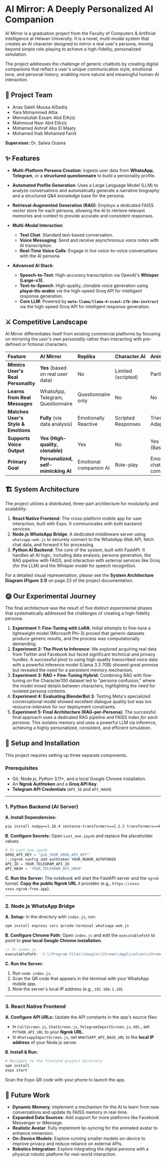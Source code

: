 # AI Mirror: A Deeply Personalized AI Companion

AI Mirror is a graduation project from the Faculty of Computers & Artificial Intelligence at Helwan University. It is a novel, multi-modal system that creates an AI character designed to mirror a real user's persona, moving beyond simple role-playing to achieve a high-fidelity, personalized simulation.

The project addresses the challenge of generic chatbots by creating digital companions that reflect a user's unique communication style, emotional tone, and personal history, enabling more natural and meaningful human-AI interaction.

## 👥 Project Team

* Anas Saleh Mousa AlSadiq
* Yara Mohammed Attia
* Mennatullah Essam Abd ElAziz
* Mahmoud Nasr Abd ElAziz
* Mohamed Ashraf Abo El Maaty
* Mohamed Ihab Mohamed Farid

**Supervisor:** Dr. Salwa Osama

## ✨ Features

* **Multi-Platform Persona Creation**: Ingests user data from **WhatsApp**, **Telegram**, or a **structured questionnaire** to build a personality profile.
* **Automated Profile Generation**: Uses a Large Language Model (LLM) to analyze conversations and automatically generate a narrative biography and a structured Q\&A knowledge base for the persona.
* **Retrieval-Augmented Generation (RAG)**: Employs a dedicated FAISS vector store for each persona, allowing the AI to retrieve relevant memories and context to provide accurate and consistent responses.
* **Multi-Modal Interaction**:

  * **Text Chat**: Standard text-based conversation.
  * **Voice Messaging**: Send and receive asynchronous voice notes with AI transcription.
  * **Real-Time Voice Calls**: Engage in live voice-to-voice conversations with the AI persona.
* **Advanced AI Stack**:

  * **Speech-to-Text**: High-accuracy transcription via OpenAI's **Whisper (Large-v3)**.
  * **Text-to-Speech**: High-quality, clonable voice generation using **playai-tts-arabic** via the high-speed Groq API for intelligent response generation.
  * **Core LLM**: Powered by **`meta-llama/llama-4-scout-17b-16e-instruct`** via the high-speed Groq API for intelligent response generation.

## ⚔️ Competitive Landscape

AI Mirror differentiates itself from existing commercial platforms by focusing on mirroring the *user's own personality* rather than interacting with pre-defined or fictional characters.

| Feature                             | AI Mirror                           | Replika                | Character.AI       | Anima AI                 |
| :---------------------------------- | :---------------------------------- | :--------------------- | :----------------- | :----------------------- |
| **Mimics User's Real Personality**  | **Yes** (based on real user data)   | No                     | Limited (scripted) | Partially                |
| **Learns from Real Messages**       | WhatsApp, Telegram, Questionnaire   | Questionnaire only     | No                 | No                       |
| **Matches User's Style & Emotions** | **Fully** (via data analysis)       | Emotionally Reactive   | Scripted Responses | Tries to Adapt           |
| **Supports Voice Output**           | **Yes (High-quality, clonable)**    | Yes                    | No                 | Yes (Basic)              |
| **Primary Goal**                    | **Personalized, self-mimicking AI** | Emotional companion AI | Role-play          | Emotional chat companion |

## 🏗️ System Architecture

The project utilizes a distributed, three-part architecture for modularity and scalability:

1. **React Native Frontend**: The cross-platform mobile app for user interaction, built with Expo. It communicates with both backend services.
2. **Node.js WhatsApp Bridge**: A dedicated middleware server using `whatsapp-web.js` to securely connect to the WhatsApp Web API, fetch chat data, and forward it for processing.
3. **Python AI Backend**: The core of the system, built with FastAPI. It handles all AI logic, including data analysis, persona generation, the RAG pipeline with FAISS, and interaction with external services like Groq (for the LLM) and the Whisper model for speech recognition.

For a detailed visual representation, please see the **System Architecture Diagram (Figure 3.1)** on page 23 of the project documentation.

## 🌞 Our Experimental Journey

The final architecture was the result of five distinct experimental phases that systematically addressed the challenges of creating a high-fidelity persona.

1. **Experiment 1: Fine-Tuning with LoRA**: Initial attempts to fine-tune a lightweight model (Microsoft Phi-3) proved that generic datasets produce generic results, and the process was computationally demanding.
2. **Experiment 2: The Pivot to Inference**: We explored acquiring real data from Twitter and Facebook but faced significant technical and privacy hurdles. A successful pivot to using high-quality transcribed voice data with a powerful inference model (Llama 3.3 70B) showed great promise but revealed the need for a persistent memory mechanism.
3. **Experiment 3: RAG + Fine-Tuning Hybrid**: Combining RAG with fine-tuning on the Character100 dataset led to "persona confusion," where the model mixed details between characters, highlighting the need for isolated persona contexts.
4. **Experiment 4: Evaluating BlenderBot 3**: Testing Meta's specialized conversational model showed excellent dialogue quality but was too resource-intensive for our deployment constraints.
5. **Experiment 5: Final Architecture (RAG-per-Persona)**: The successful final approach uses a dedicated RAG pipeline and FAISS index *for each persona*. This isolates memory and uses a powerful LLM via inference, achieving a highly personalized, consistent, and efficient simulation.

## 🚀 Setup and Installation

This project requires setting up three separate components.

### Prerequisites

* Git, Node.js, Python 3.11+, and a local Google Chrome installation.
* An **Ngrok Authtoken** and a **Groq API Key**.
* **Telegram API Credentials** (`API_ID` and `API_HASH`).

---

### 1. Python Backend (AI Server)

**A. Install Dependencies:**

```bash
pip install numpy==1.26.4 sentence-transformers==2.2.2 transformers==4.40.1 huggingface_hub==0.22.2 TTS==0.22.0 faiss-cpu==1.7.4 "git+https://github.com/openai/whisper.git" fastapi==0.100.0 uvicorn==0.22.0 python-multipart telethon gTTS httpx
```

**B. Configure Secrets:**
Open `Last_one.ipynb` and replace the placeholder values.

```python
# In Last_one.ipynb
GROQ_API_KEY = "gsk_YOUR_GROQ_API_KEY"
!./ngrok config add-authtoken YOUR_NGROK_AUTHTOKEN
API_ID = YOUR_TELEGRAM_API_ID
API_HASH = 'YOUR_TELEGRAM_API_HASH'
```

**C. Run the Server:**
The notebook will start the FastAPI server and the `ngrok` tunnel. **Copy the public Ngrok URL** it provides (e.g., `https://xxxx-xxxx.ngrok-free.app`).

---

### 2. Node.js WhatsApp Bridge

**A. Setup:**
In the directory with `index.js`, run:

```bash
npm install express cors qrcode-terminal whatsapp-web.js
```

**B. Configure Chrome Path:**
Open `index.js` and edit the `executablePath` to point to **your local Google Chrome installation**.

```javascript
// In index.js
executablePath: 'C:\\Program Files\\Google\\Chrome\\Application\\chrome.exe', // Example for Windows
```

**C. Run the Server:**

1. Run `node index.js`.
2. Scan the QR code that appears in the terminal with your WhatsApp mobile app.
3. Note the server's local IP address (e.g., `192.168.1.10`).

---

### 3. React Native Frontend

**A. Configure API URLs:**
Update the API constants in the app's source files:

* In `CallScreen.js`, `ChatScreen.js`, `TelegramImportScreen.js`, etc., set `PYTHON_API_URL` to your **Ngrok URL**.
* In `WhatsappImportScreen.js`, set `WHATSAPP_API_BASE_URL` to the **local IP address** of your Node.js server.

**B. Install & Run:**

```bash
# Navigate to the frontend project directory
npm install
expo start
```

Scan the Expo QR code with your phone to launch the app.

## 🔮 Future Work

* **Dynamic Memory**: Implement a mechanism for the AI to learn from new conversations and update its FAISS memory in real-time.
* **Expanded Data Sources**: Add support for more platforms like Facebook Messenger or iMessage.
* **Realistic Avatar**: Fully implement lip-syncing for the animated avatar to enhance immersion.
* **On-Device Models**: Explore running smaller models on-device to improve privacy and reduce reliance on external APIs.
* **Robotics Integration**: Explore integrating the digital persona with a physical robotic platform for real-world interaction.
